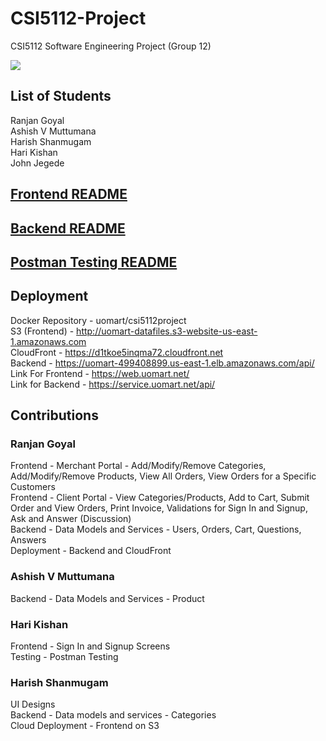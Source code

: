 # CSI5112-Project
CSI5112 Software Engineering Project (Group 12)

<div style="align:center">
<a href="https://github.com/ranjan98/CSI5112ProjectG12/graphs/contributors">
  <img src="https://contrib.rocks/image?repo=ranjan98/CSI5112ProjectG12" />
</a> </div>

## List of Students
Ranjan Goyal\
Ashish V Muttumana\
Harish Shanmugam\
Hari Kishan\
John Jegede

## [Frontend README](https://github.com/ranjan98/CSI5112ProjectG12/blob/main/frontend/README.md)
  
## [Backend README](https://github.com/ranjan98/CSI5112ProjectG12/blob/main/aspnet/README.md)

## [Postman Testing README](https://github.com/ranjan98/CSI5112ProjectG12/blob/main/aspnet/testing/README.md)

## Deployment
Docker Repository - uomart/csi5112project \
S3 (Frontend) - http://uomart-datafiles.s3-website-us-east-1.amazonaws.com \
CloudFront - https://d1tkoe5inqma72.cloudfront.net \
Backend - https://uomart-499408899.us-east-1.elb.amazonaws.com/api/ \
Link For Frontend - https://web.uomart.net/ \
Link for Backend - https://service.uomart.net/api/  


## Contributions

### Ranjan Goyal
Frontend - Merchant Portal - Add/Modify/Remove Categories, Add/Modify/Remove Products, View All Orders, View Orders for a Specific Customers\
Frontend - Client Portal - View Categories/Products, Add to Cart, Submit Order and View Orders, Print Invoice, Validations for Sign In and Signup, Ask and Answer (Discussion) \
Backend - Data Models and Services - Users, Orders, Cart, Questions, Answers\
Deployment - Backend and CloudFront

### Ashish V Muttumana
Backend - Data Models and Services - Product

### Hari Kishan
Frontend - Sign In and Signup Screens\
Testing - Postman Testing

### Harish Shanmugam
UI Designs\
Backend - Data models and services - Categories\
Cloud Deployment - Frontend on S3
